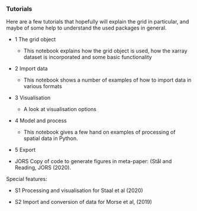 ### Tutorials

Here are a few tutorials that hopefully will explain the grid in particular, and maybe of some help to understand the used packages in general. 

 - 1 The grid object
   - This notebook explains how the grid object is used, how the xarray dataset is incorporated and some basic functionality
  
 - 2 Import data
   - This notebook shows a number of examples of how to import data in various formats
  
 - 3 Visualisation
   - A look at visualisation options 
  
 - 4 Model and process
   - This notebook gives a few hand on examples of processing of spatial data in Python. 
  
 - 5 Export
 
 - JORS Copy of code to generate figures in meta-paper: (Stål and Reading, JORS (2020). 
 
 Special features:
 
 - S1 Processing and visualisation for Staal et al (2020)
 
 - S2 Import and conversion of data for Morse et al, (2019)
